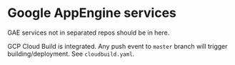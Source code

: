 # Google AppEngine services

GAE services not in separated repos should be in here.

GCP Cloud Build is integrated. Any push event to `master` branch will trigger building/deployment.
See `cloudbuild.yaml`.
